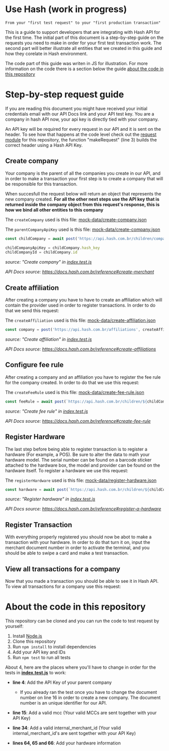 # Use Hash (work in progress)

`From your "first test request" to your "first production transaction"`

This is a guide to support developers that are integrating with Hash API for the first time. The initial part of this document is a step-by-step guide on the requests you need to make in order for your first test transaction work. The second part will better illustrate all entities that we created in this guide and how they corelate in Hash environment.

The code part of this guide was writen in JS for illustration. For more information on the code there is a section below the guide [about the code in this repository](#about-the-code-in-this-repository)

# Step-by-step request guide 

If you are reading this document you might have received your initial credentials email with our API Docs link and your API test key. You are a company in hash API now, your api key is directly tied with your company.

An API key will be required for every request in our API and it is sent on the header. To see how that happens at the code level check out the [request module](./src/request.js) for this repository, the function "makeRequest" (line 3) builds the correct header using a Hash API Key.

## Create company

Your company is the parent of all the companies you create in our API, and in order to make a transaction your first step is to create a company that will be responsible for this transaction.

When succesfull the request below will return an object that represents the new company created. **For all the other next steps use the API key that is returned inside the company object from this request's response, this is how we bind all other entities to this company**

The `createCompany` used is this file: [mock-data/create-company.json](./mock-data/create-company.json)

The `parentCompanyApiKey` used is this file: [mock-data/create-company.json](./mock-data/create-company.json)

```js
const childCompany = await post('https://api.hash.com.br/children/companies', createCompany, parentCompanyApiKey)

childCompanyApiKey = childCompany.hash_key
childCompanyId = childCompany.id
```
_source: "Create company" in [index.test.js](./src/index.test.js)_

_API Docs source: https://docs.hash.com.br/reference#create-merchant_

## Create affiliation

After creating a company you have to have to create an affiliation which will contain the provider used in order to register transactions. In order to do that we send this request:

The `createAffiliation` used is this file: [mock-data/create-affiliation.json](./mock-data/create-affiliation.json)

```js
const company = post('https://api.hash.com.br/affiliations', createAffiliation, childCompanyApiKey)
```
_source: "Create affiliation" in [index.test.js](./src/index.test.js)_

_API Docs source: https://docs.hash.com.br/reference#create-affiliations_

## Configure fee rule

After creating a company and an affiliation you have to register the fee rule for the company created. In order to do that we use this request:

The `createFeeRule` used is this file: [mock-data/create-fee-rule.json](./mock-data/create-fee-rule.json)

```js
const feeRule = await post(`https://api.hash.com.br/children/${childCompanyId}/fee_rule`, createFeeRule, parentCompanyApiKey)
```
_source: "Create fee rule" in [index.test.js](./src/index.test.js)_

_API Docs source: https://docs.hash.com.br/reference#create-fee-rule_

## Register Hardware

The last step before being able to register transaction is to register a hardware (For example, a POS). Be sure to alter the data to math your hardware model. The serial number can be found on a barcode sticker attached to the hardware box, the model and provider can be found on the hardware itself. To register a hardware we use this request:

The `registerHardware` used is this file: [mock-data/register-hardware.json](./mock-data/register-hardware.json)

```js
const hardware = await post(`https://api.hash.com.br/children/${childCompanyId}/hardwares`, registerHardware, parentCompanyApiKey)
```
_source: "Register hardware" in [index.test.js](./src/index.test.js)_

_API Docs source: https://docs.hash.com.br/reference#register-a-hardware_

## Register Transaction 

With everything properly registered you should now be abot to make a transaction with your hardware. In order to do that turn it on, input the  merchant document number in order to activate the terminal, and you should be able to swipe a card and make a test transaction.

## View all transactions for a company

Now that you made a transaction you should be able to see it in Hash API. To view all transactions for a company use this request:

# About the code in this repository

This repository can be cloned and you can run the code to test request by yourself:

1) Install [Node.js](https://nodejs.org/en/)
2) Clone this repository
3) Run `npm install` to install dependencies
4) Add your API key and IDs
5) Run `npm test` to run all tests

About 4, here are the places where you'll have to change in order for the tests in [**index.test.js**](./src/inde.test.js) to work:

* **line 4**: Add the API Key of your parent company

    * If you already ran the test once you have to change the document number on line 16 in order to create a new 
company. The document number is an unique identifier for our API.

* **line 15**: Add a valid mcc (Your valid MCCs are sent together with your API Key)

* **line 34**: Add a valid internal_merchant_id (Your valid internal_merchant_id's are sent together with your API Key)

* **lines 64, 65 and 66**: Add your hardware information
